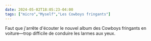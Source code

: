 ```yaml
---
date: 2024-05-02T18:05:23-04:00
tags: ["micro","Myself","Les Cowboys fringants"]
---
```

Faut que j'arrête d'écouter le nouvel album des Cowboys fringants en voiture—trop difficile de conduire les larmes aux yeux.